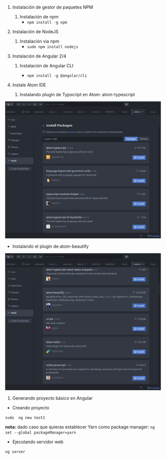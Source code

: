 1. Instalación de gestor de paquetes NPM
   1. Instalación de npm
      * `npm install -g npm`
2. Instalación de NodeJS
   1. Instalación via npm
      * `sudo npm install nodejs`
3. Instalación de Angular 2/4

   1. Instalación de Angular CLI

      * `npm install -g @angular/cli`

4. Instale Atom IDE

   1. Instalando plugin de Typscript en Atom: atom-typescript

![](/assets/screenshot_typescript_plugin_install_on_atom.png)

* Instalando el plugin de atom-beautify

![](/assets/screenshots_atom_install_plugin_atom-beautify.png)

1. Generando proyecto básico en Angular

* Creando proyecto 

`sudo  ng new test1`

**nota:** dado caso que quieras establecer Yarn como package manager: `ng set --global packageManager=yarn`

* Ejecutando servidor web

`ng server`



